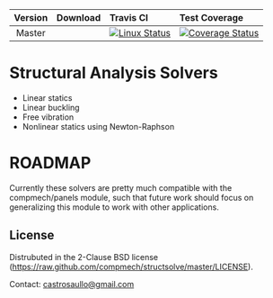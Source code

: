 |  Version	| Download | Travis CI | Test Coverage |
| :-------:	| :--- 	   | :---      | :---          |
|   Master	|          | [![Linux Status](https://img.shields.io/travis/compmech/structsolve/master.svg)](https://travis-ci.org/compmech/structsolve) | [![Coverage Status](https://coveralls.io/repos/github/compmech/structsolve/badge.svg?branch=master)](https://coveralls.io/github/compmech/structsolve?branch=master) |


Structural Analysis Solvers
===========================

- Linear statics
- Linear buckling
- Free vibration
- Nonlinear statics using Newton-Raphson


ROADMAP
=======

Currently these solvers are pretty much compatible with the compmech/panels
module, such that future work should focus on generalizing this module to work
with other applications.


License
-------
Distrubuted in the 2-Clause BSD license (https://raw.github.com/compmech/structsolve/master/LICENSE).

Contact: castrosaullo@gmail.com

